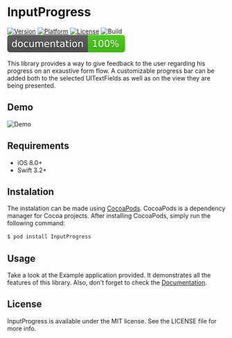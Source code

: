 # InputProgress
[![Version](https://img.shields.io/cocoapods/v/InputProgress.svg?style=flat)](http://cocoapods.org/pods/InputProgress)
[![Platform](https://img.shields.io/cocoapods/p/InputProgress.svg?style=flat)](http://cocoapods.org/pods/InputProgress)
[![License](https://img.shields.io/cocoapods/l/InputProgress.svg?style=flat)](http://cocoapods.org/pods/InputProgress)
![Build](https://api.travis-ci.org/OpenCraft/InputProgress.svg?branch=master)
[![Documentation](docs/badge.svg)](https://opencraft.github.io/InputProgress/)

This library provides a way to give feedback to the user regarding his progress on an exaustive form flow. A customizable progress bar can be added both to the selected UITextFields as well as on the view they are being presented.


## Demo

![Demo](https://media.giphy.com/media/26FfdDh1F3iwS4hLq/giphy.gif)


## Requirements

- iOS 8.0+
- Swift 3.2+


## Instalation

The instalation can be made using [CocoaPods](http://cocoapods.org). CocoaPods is a dependency manager for Cocoa projects.
After installing CocoaPods, simply run the following command:
```bash
$ pod install InputProgress
```


## Usage

Take a look at the Example application provided. It demonstrates all the features of this library. Also, don't forget to check the [Documentation](https://opencraft.github.io/InputProgress/).


## License

InputProgress is available under the MIT license. See the LICENSE file for more info.
